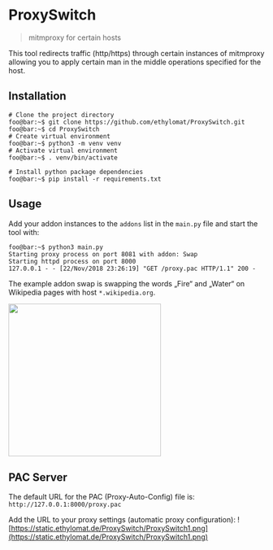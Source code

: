 # ProxySwitch
> mitmproxy for certain hosts

This tool redirects traffic (http/https) through 
certain instances of mitmproxy allowing you to 
apply certain man in the middle operations specified for 
the host.

## Installation

```console
# Clone the project directory
foo@bar:~$ git clone https://github.com/ethylomat/ProxySwitch.git
foo@bar:~$ cd ProxySwitch
# Create virtual environment 
foo@bar:~$ python3 -m venv venv
# Activate virtual environment 
foo@bar:~$ . venv/bin/activate

# Install python package dependencies
foo@bar:~$ pip install -r requirements.txt
```

## Usage

Add your addon instances to the `addons` list in the `main.py` file and start the 
tool with:

```console
foo@bar:~$ python3 main.py
Starting proxy process on port 8081 with addon: Swap
Starting httpd process on port 8000
127.0.0.1 - - [22/Nov/2018 23:26:19] "GET /proxy.pac HTTP/1.1" 200 -
```

The example addon swap is swapping the words „Fire“ and „Water“ on 
Wikipedia pages with host `*.wikipedia.org`.

<img src="https://static.ethylomat.de/ProxySwitch/ProxySwitch2.png" width="300px" >

## PAC Server

The default URL for the PAC (Proxy-Auto-Config) file is:
`http://127.0.0.1:8000/proxy.pac`

Add the URL to your proxy settings (automatic proxy configuration):
![https://static.ethylomat.de/ProxySwitch/ProxySwitch1.png](https://static.ethylomat.de/ProxySwitch/ProxySwitch1.png)
